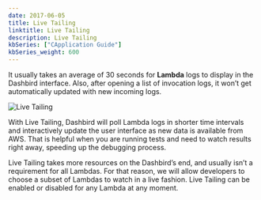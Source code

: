```yaml
---
date: 2017-06-05
title: Live Tailing
linktitle: Live Tailing
description: Live Tailing
kbSeries: ["CApplication Guide"]
kbSeries_weight: 600
---
```


It usually takes an average of 30 seconds for **Lambda** logs to display in the Dashbird interface. Also, after opening a list of invocation logs, it won’t get automatically updated with new incoming logs.

![Live Tailing](/images/docs/lambda-live-tailing.gif)

With Live Tailing, Dashbird will poll Lambda logs in shorter time intervals and interactively update the user interface as new data is available from AWS. That is helpful when you are running tests and need to watch results right away, speeding up the debugging process.


Live Tailing takes more resources on the Dashbird’s end, and usually isn’t a requirement for all Lambdas. For that reason, we will allow developers to choose a subset of Lambdas to watch in a live fashion. Live Tailing can be enabled or disabled for any Lambda at any moment.